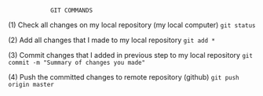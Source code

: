                 GIT COMMANDS
                
(1) Check all changes on my local repository (my local computer)
    `git status`
    
(2) Add all changes that I made to my local repository
    `git add *`
    
(3) Commit changes that I added in previous step to my local repository
    `git commit -m "Summary of changes you made"`
    
(4) Push the committed changes to remote repository (github)
    `git push origin master`